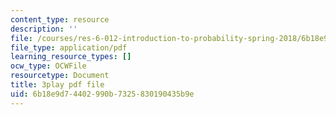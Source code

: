 ```yaml
---
content_type: resource
description: ''
file: /courses/res-6-012-introduction-to-probability-spring-2018/6b18e9d74402990b7325830190435b9e_yDkm9AYaczk.pdf
file_type: application/pdf
learning_resource_types: []
ocw_type: OCWFile
resourcetype: Document
title: 3play pdf file
uid: 6b18e9d7-4402-990b-7325-830190435b9e
---
```

